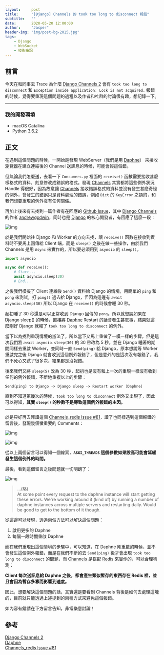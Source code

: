 ```yaml
---
layout:     post
title:      "[Django] Channels 的 took too long to disconnect 報錯"
subtitle:   ""
date:       2020-05-20 12:00:00
author:     "Jasper"
header-img: "img/post-bg-2015.jpg"
tags:
    - Django
    - WebSocket
    - 技術筆記
---
```


## 前言

今天在和同事去 Trace 為什麼 [Django Channels 2](https://channels.readthedocs.io/en/latest/) 會有 `took too long to disconnect` 和 `Exception inside application: Lock is not acquired.` 報錯的時候，覺得要重現這個問題的過程以及作者和社群的討論很有趣，想記錄一下。

---
### 我的開發環境
 - macOS Catalina
 - Python 3.6.2

## 正文

在遇到這個問題的時候，一開始是發現 WebServer（我們是用 [Daphne](https://github.com/django/daphne)） 來接收瀏覽器在建立連結後的 Channel 送訊息的時候，可能會報這個錯。

但無論我們怎麼送，去看一下 `Consumers.py` 裡面的 `receive()` 函數需要接收甚麼樣格式的資料，刻意修改成錯誤的格式。發現 [Channels](https://channels.readthedocs.io/en/latest/) 其實都將這些例外狀況 Handle 得很好，因為故意讓 [Channels](https://channels.readthedocs.io/en/latest/) 接收錯誤格式的資料並沒有發生甚麼奇怪的例外，會發生的錯誤只是資料處理的錯誤，例如 `Dict` 的 `KeyError` 之類的，和我們想要重現的例外沒有任何關係。

再加上後來有去找到一篇作者有在回應的 [Github Issue](https://github.com/django/channels_redis/issues/81)，其中 [Django Channels](https://channels.readthedocs.io/en/latest/) 的作者 [andrewgodwin](https://github.com/andrewgodwin)，同時也是 [Django](https://www.djangoproject.com/) 的核心開發者，有回應了這麼一段：

![img](https://i.imgur.com/NSpfnnV.png)

於是我們開始往 Django 和 Worker 的方向去找，讓 `receive()` 函數在接收到資料時不要馬上回傳給 Client 端，而是 `sleep()` 之後在做一些操作，由於我們 Channels 是用 `Async` 來實作的，所以要必須用到 `asyncio` 的 `sleep()`。

```python
import asyncio

async def receive():
    # Start...
    await asyncio.sleep(30)
    # End...
```

之後我們模擬了 Client 連線後 `Send()` 資料給 Django 的情境，用簡單的 `ping` 和 `pong` 來測試，打 `ping()` 過去給 Django，但因為這邊有 `await asyncio.sleep(30)` 所以 Django 在 `receive()` 的時候會睡 30 秒。

起初睡了 30 秒還是可以正常收到 Django 回傳的 `pong`，所以就想說如果在 Django sleep() 的時候，直接將 [Daphne](https://github.com/django/daphne) Restart 的話會發生甚麼事，結果就這麼剛好 Django 就報了 `took too long to disconnect` 的例外。

當下以為找到重現情境的辦法了，所以當下又馬上重做了一模一樣的步驟，但是這次我們將 `await asyncio.sleep(30)` 的 30 秒改為 5 秒，並在 Django 睡著的期間同樣去重啟 Worker，並同時一直 `Send(ping)` 給 Django，原本想說等 Worker 重啟完之後 Django 就會收到這個例外報錯了，但是意外的是這次沒有報錯了，我們不死心又試了很多次，結果都是沒報錯。

後來我們又將 `sleep(5)` 改為 30 秒，起初也是沒有和上一次的重現一樣沒有收到任何的例外報錯，不斷地重複以上的步驟：

`Send(ping) to Django -> Django sleep -> Restart worker (Daphne)`

直到不知道第幾次的時候，`took too long to disconnect` 例外又出現了，因此可以得知，**其實 `sleep()` 的秒數不是導致這個例外報錯的主因。**

---

於是只好再去拜讀這個 [Channels_redis Issue #81](https://github.com/django/channels_redis/issues/81)，讀了也同樣遇到這個報錯的留言後，發現幾個蠻重要的 Comments：

![img](https://i.imgur.com/envJBOR.png)

![img](https://i.imgur.com/HRx0PJy.png)

從以上兩個留言可以得知一個線索，**`ASGI_THREADS` 這個參數如果設高可能會延緩發生這個例外的時間。**

最後，看到這個留言之後問題就一切明朗了：

![img](https://i.imgur.com/DgeXfAO.png)

> ...(略)<br>
> At some point every request to the daphne instance will start getting these errors. We're working around it (kind of) by running a number of daphne instances across multiple servers and restarting daily. Would be good to get to the bottom of it though.

從這邊可以發現，透過兩個方法可以解決這個問題：

1. 啟用更多的 Daphne
2. 每隔一段時間重啟 Daphne

而在我們重現出這個情境的步驟中，可以知道，在 Daphne 剛重啟的時候，並不會發生這個例外報錯，而是在我們不斷的去 `Send(ping)` 後才會出現 `took too long to disconnect` 的問題，而 [Channels](https://channels.readthedocs.io/en/latest/) 是搭配 [Redis](https://redis.io/) 來實作的，可以合理猜測：

**Client 每次送訊息給 Daphne 之後，都會產生類似暫存的東西存在 Redis 裡，並且會因為暫存多寡而影響到速度。**

因此，想要解決這個問題的話，其實還是要看到 Channels 背後是如何去處理這塊的，目前就只能透過上述提到的兩種方式來避免這個報錯。

如內容有錯請在下方留言告知，非常樂意討論！

## 參考

[Django Channels 2](https://channels.readthedocs.io/en/latest/)<br>
[Daphne](https://github.com/django/daphne)<br>
[Channels_redis Issue #81](https://github.com/django/channels_redis/issues/81)